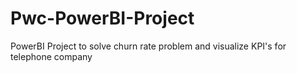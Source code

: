 # Pwc-PowerBI-Project
PowerBI Project to solve churn rate problem and visualize KPI's for telephone company
